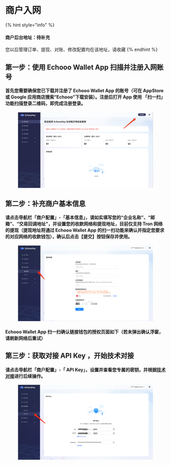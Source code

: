 # 商户入网

{% hint style="info" %}
#### 商户后台地址：待补充

您以后管理订单、提现、对账、修改配置均在该地址，请收藏
{% endhint %}

## 第一步：使用 Echooo Wallet App 扫描并注册入网账号

#### 首先您需要确保您已下载并注册了 Echooo Wallet App 的账号（可在 AppStore 或 Google 应用商店搜索“Echooo”下载安装）。注册后打开 App 使用 「扫一扫」功能扫描登录二维码，即完成注册登录。

<figure><img src="../.gitbook/assets/image.png" alt=""><figcaption></figcaption></figure>

## 第二步：补充商户基本信息

#### 请点击导航栏「商户配置」-「基本信息」，请如实填写您的“企业名称”、“邮箱”、“交易回调地址”，并设置您的收款网络和提现地址，目前仅支持 Tron 网络的提现（提现地址将通过 Echooo Wallet App 的扫一扫功能来确认并指定您要求的对应网络的收款钱包），确认后点击【提交】按钮保存并使用。

<figure><img src="../.gitbook/assets/image (1).png" alt=""><figcaption></figcaption></figure>

#### Echooo Wallet App 扫一扫确认链接钱包的授权页面如下（若未弹出确认浮窗，请刷新网络后重试）



## 第三步：获取对接 API Key ，开始技术对接

#### 请点击导航栏「商户配置」-「 API Key」，设置并查看您专属的密钥，并根据[技术对接](ji-shu-dui-jie.md)进行后续操作。

<figure><img src="../.gitbook/assets/image (2).png" alt=""><figcaption></figcaption></figure>

